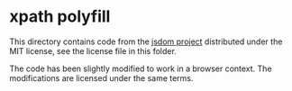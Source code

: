 # xpath polyfill

This directory  contains code from the [jsdom
project](https://github.com/jsdom/jsdom) distributed under the MIT license, see
the license file in this folder.

The code has been slightly modified to work in a browser context. The
modifications are licensed under the same terms.
